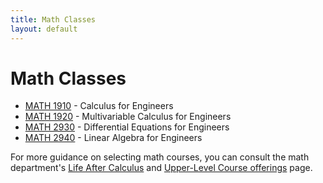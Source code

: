 ```yaml
---
title: Math Classes
layout: default
---
```

<link rel="stylesheet" href="/main.css">

# Math Classes

- [MATH 1910](/classes/math/MATH1910.html) - Calculus for Engineers
- [MATH 1920](/classes/math/MATH1920.html) - Multivariable Calculus for Engineers
- [MATH 2930](/classes/math/MATH2930.html) - Differential Equations for Engineers
- [MATH 2940](/classes/math/MATH2940.html) - Linear Algebra for Engineers

For more guidance on selecting math courses, you can consult the math department's [Life After Calculus](https://math.cornell.edu/life-after-calculus) and [Upper-Level Course offerings](https://math.cornell.edu/upper-level-courses) page.
